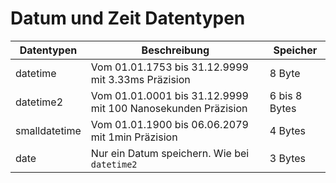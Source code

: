 # Datum und Zeit Datentypen

| Datentypen    | Beschreibung                                                 | Speicher      |
|---------------|--------------------------------------------------------------|---------------|
| datetime      | Vom 01.01.1753 bis 31.12.9999 mit 3.33ms Präzision           | 8 Byte        |
| datetime2     | Vom 01.01.0001 bis 31.12.9999 mit 100 Nanosekunden Präzision | 6 bis 8 Bytes |
| smalldatetime | Vom 01.01.1900 bis 06.06.2079 mit 1min Präzision             | 4 Bytes       |
| date          | Nur ein Datum speichern. Wie bei `datetime2`                 | 3 Bytes       |
